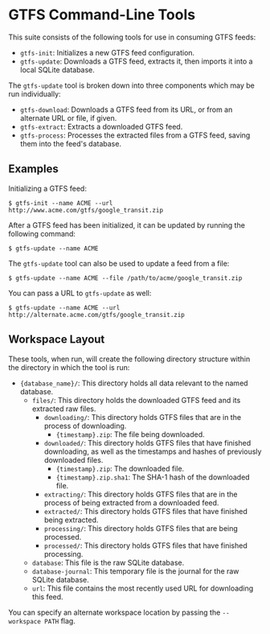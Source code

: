 # GTFS Command-Line Tools

This suite consists of the following tools for use in consuming GTFS feeds:

 * `gtfs-init`: Initializes a new GTFS feed configuration.
 * `gtfs-update`: Downloads a GTFS feed, extracts it, then imports it into a local SQLite database.

The `gtfs-update` tool is broken down into three components which may be run individually:

 * `gtfs-download`: Downloads a GTFS feed from its URL, or from an alternate URL or file, if given.
 * `gtfs-extract`: Extracts a downloaded GTFS feed.
 * `gtfs-process`: Processes the extracted files from a GTFS feed, saving them into the feed's database.

## Examples

Initializing a GTFS feed:

    $ gtfs-init --name ACME --url http://www.acme.com/gtfs/google_transit.zip

After a GTFS feed has been initialized, it can be updated by running the following command:

    $ gtfs-update --name ACME

The `gtfs-update` tool can also be used to update a feed from a file:

    $ gtfs-update --name ACME --file /path/to/acme/google_transit.zip

You can pass a URL to `gtfs-update` as well:

    $ gtfs-update --name ACME --url http://alternate.acme.com/gtfs/google_transit.zip

## Workspace Layout

These tools, when run, will create the following directory structure within the directory in which the tool is run:

 * `{database_name}/`: This directory holds all data relevant to the named database.
    * `files/`: This directory holds the downloaded GTFS feed and its extracted raw files.
       * `downloading/`: This directory holds GTFS files that are in the process of downloading.
         * `{timestamp}.zip`: The file being downloaded.
       * `downloaded/`: This directory holds GTFS files that have finished downloading, as well as the timestamps and hashes of previously downloaded files.
          * `{timestamp}.zip`: The downloaded file.
          * `{timestamp}.zip.sha1`: The SHA-1 hash of the downloaded file.
       * `extracting/`: This directory holds GTFS files that are in the process of being extracted from a downloaded feed.
       * `extracted/`: This directory holds GTFS files that have finished being extracted.
       * `processing/`: This directory holds GTFS files that are being processed.
       * `processed/`: This directory holds GTFS files that have finished processing.
    * `database`: This file is the raw SQLite database.
    * `database-journal`: This temporary file is the journal for the raw SQLite database.
    * `url`: This file contains the most recently used URL for downloading this feed.

You can specify an alternate workspace location by passing the `--workspace PATH` flag.
